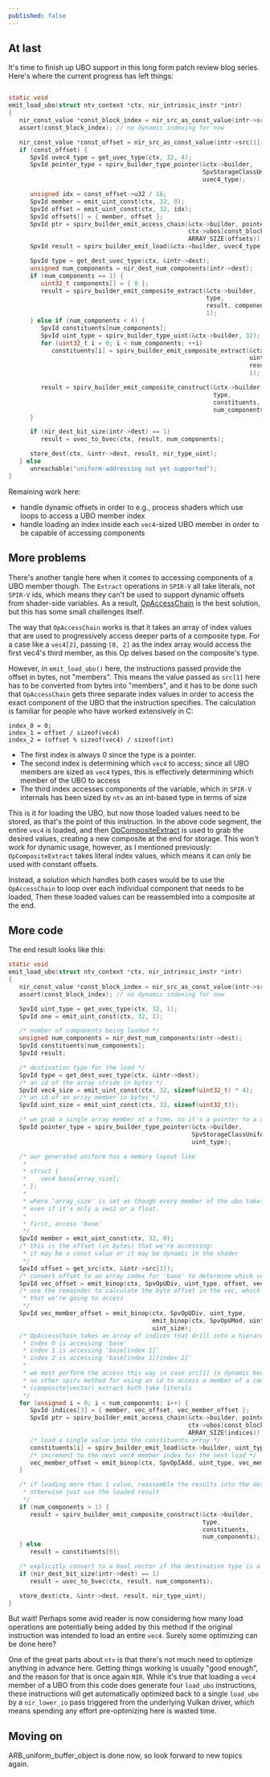 ```yaml
---
published: false
---
```

## At last
It's time to finish up UBO support in this long form patch review blog series. Here's where the current progress has left things:

```c

static void
emit_load_ubo(struct ntv_context *ctx, nir_intrinsic_instr *intr)
{
   nir_const_value *const_block_index = nir_src_as_const_value(intr->src[0]);
   assert(const_block_index); // no dynamic indexing for now

   nir_const_value *const_offset = nir_src_as_const_value(intr->src[1]);
   if (const_offset) {
      SpvId uvec4_type = get_uvec_type(ctx, 32, 4);
      SpvId pointer_type = spirv_builder_type_pointer(&ctx->builder,
                                                      SpvStorageClassUniform,
                                                      uvec4_type);

      unsigned idx = const_offset->u32 / 16;
      SpvId member = emit_uint_const(ctx, 32, 0);
      SpvId offset = emit_uint_const(ctx, 32, idx);
      SpvId offsets[] = { member, offset };
      SpvId ptr = spirv_builder_emit_access_chain(&ctx->builder, pointer_type,
                                                  ctx->ubos[const_block_index->u32], offsets,
                                                  ARRAY_SIZE(offsets));
      SpvId result = spirv_builder_emit_load(&ctx->builder, uvec4_type, ptr);

      SpvId type = get_dest_uvec_type(ctx, &intr->dest);
      unsigned num_components = nir_dest_num_components(intr->dest);
      if (num_components == 1) {
         uint32_t components[] = { 0 };
         result = spirv_builder_emit_composite_extract(&ctx->builder,
                                                       type,
                                                       result, components,
                                                       1);
      } else if (num_components < 4) {
         SpvId constituents[num_components];
         SpvId uint_type = spirv_builder_type_uint(&ctx->builder, 32);
         for (uint32_t i = 0; i < num_components; ++i)
            constituents[i] = spirv_builder_emit_composite_extract(&ctx->builder,
                                                                   uint_type,
                                                                   result, &i,
                                                                   1);

         result = spirv_builder_emit_composite_construct(&ctx->builder,
                                                         type,
                                                         constituents,
                                                         num_components);
      }

      if (nir_dest_bit_size(intr->dest) == 1)
         result = uvec_to_bvec(ctx, result, num_components);

      store_dest(ctx, &intr->dest, result, nir_type_uint);
   } else
      unreachable("uniform-addressing not yet supported");
}
```
Remaining work here:
* handle dynamic offsets in order to e.g., process shaders which use loops to access a UBO member index
* handle loading an index inside each `vec4`-sized UBO member in order to be capable of accessing components

## More problems
There's another tangle here when it comes to accessing components of a UBO member though. The `Extract` operations in `SPIR-V` all take literals, not `SPIR-V` ids, which means they can't be used to support dynamic offsets from shader-side variables. As a result, [OpAccessChain](https://www.khronos.org/registry/spir-v/specs/unified1/SPIRV.html#OpAccessChain) is the best solution, but this has some small challenges itself.

The way that `OpAccessChain` works is that it takes an array of index values that are used to progressively access deeper parts of a composite type. For a case like a `vec4[2]`, passing `[0, 2]` as the index array would access the first vec4's third member, as this Op delves based on the composite's type.

However, in `emit_load_ubo()` here, the instructions passed provide the offset in bytes, not "members". This means the value passed as `src[1]` here has to be converted from bytes into "members", and it has to be done such that `OpAccessChain` gets three separate index values in order to access the exact component of the UBO that the instruction specifies. The calculation is familiar for people who have worked extensively in C:
```
index_0 = 0;
index_1 = offset / sizeof(vec4)
index_2 = (offset % sizeof(vec4) / sizeof(int)
```
* The first index is always 0 since the type is a pointer.
* The second index is determining which `vec4` to access; since all UBO members are sized as `vec4` types, this is effectively determining which member of the UBO to access
* The third index accesses components of the variable, which in `SPIR-V` internals has been sized by `ntv` as an int-based type in terms of size

This is it for loading the UBO, but now those loaded values need to be stored, as that's the point of this instruction. In the above code segment, the entire `vec4` is loaded, and then [OpCompositeExtract](https://www.khronos.org/registry/spir-v/specs/unified1/SPIRV.html#OpCompositeExtract) is used to grab the desired values, creating a new composite at the end for storage. This won't work for dynamic usage, however, as I mentioned previously: `OpCompositeExtract` takes literal index values, which means it can only be used with constant offsets.

Instead, a solution which handles both cases would be to use the `OpAccessChain` to loop over each individual component that needs to be loaded, Then these loaded values can be reassembled into a composite at the end.

## More code
The end result looks like this:
```c
static void
emit_load_ubo(struct ntv_context *ctx, nir_intrinsic_instr *intr)
{
   nir_const_value *const_block_index = nir_src_as_const_value(intr->src[0]);
   assert(const_block_index); // no dynamic indexing for now

   SpvId uint_type = get_uvec_type(ctx, 32, 1);
   SpvId one = emit_uint_const(ctx, 32, 1);

   /* number of components being loaded */
   unsigned num_components = nir_dest_num_components(intr->dest);
   SpvId constituents[num_components];
   SpvId result;

   /* destination type for the load */
   SpvId type = get_dest_uvec_type(ctx, &intr->dest);
   /* an id of the array stride in bytes */
   SpvId vec4_size = emit_uint_const(ctx, 32, sizeof(uint32_t) * 4);
   /* an id of an array member in bytes */
   SpvId uint_size = emit_uint_const(ctx, 32, sizeof(uint32_t));

   /* we grab a single array member at a time, so it's a pointer to a uint */
   SpvId pointer_type = spirv_builder_type_pointer(&ctx->builder,
                                                   SpvStorageClassUniform,
                                                   uint_type);

   /* our generated uniform has a memory layout like
    *
    * struct {
    *    vec4 base[array_size];
    * };
    *
    * where 'array_size' is set as though every member of the ubo takes up a vec4,
    * even if it's only a vec2 or a float.
    *
    * first, access 'base'
    */
   SpvId member = emit_uint_const(ctx, 32, 0);
   /* this is the offset (in bytes) that we're accessing:
    * it may be a const value or it may be dynamic in the shader
    */
   SpvId offset = get_src(ctx, &intr->src[1]);
   /* convert offset to an array index for 'base' to determine which vec4 to access */
   SpvId vec_offset = emit_binop(ctx, SpvOpUDiv, uint_type, offset, vec4_size);
   /* use the remainder to calculate the byte offset in the vec, which tells us the member
    * that we're going to access
    */
   SpvId vec_member_offset = emit_binop(ctx, SpvOpUDiv, uint_type,
                                        emit_binop(ctx, SpvOpUMod, uint_type, offset, vec4_size),
                                        uint_size);
   /* OpAccessChain takes an array of indices that drill into a hierarchy based on the type:
    * index 0 is accessing 'base'
    * index 1 is accessing 'base[index 1]'
    * index 2 is accessing 'base[index 1][index 2]'
    *
    * we must perform the access this way in case src[1] is dynamic because there's
    * no other spirv method for using an id to access a member of a composite, as
    * (composite|vector)_extract both take literals
    */
   for (unsigned i = 0; i < num_components; i++) {
      SpvId indices[3] = { member, vec_offset, vec_member_offset };
      SpvId ptr = spirv_builder_emit_access_chain(&ctx->builder, pointer_type,
                                                  ctx->ubos[const_block_index->u32], indices,
                                                  ARRAY_SIZE(indices));
      /* load a single value into the constituents array */
      constituents[i] = spirv_builder_emit_load(&ctx->builder, uint_type, ptr);
      /* increment to the next vec4 member index for the next load */
      vec_member_offset = emit_binop(ctx, SpvOpIAdd, uint_type, vec_member_offset, one);
   }

   /* if loading more than 1 value, reassemble the results into the desired type,
    * otherwise just use the loaded result
    */
   if (num_components > 1) {
      result = spirv_builder_emit_composite_construct(&ctx->builder,
                                                      type,
                                                      constituents,
                                                      num_components);
   } else
      result = constituents[0];

   /* explicitly convert to a bool vector if the destination type is a bool */
   if (nir_dest_bit_size(intr->dest) == 1)
      result = uvec_to_bvec(ctx, result, num_components);

   store_dest(ctx, &intr->dest, result, nir_type_uint);
}
```
But wait! Perhaps some avid reader is now considering how many load operations are potentially being added by this method if the original instruction was intended to load an entire `vec4`. Surely some optimizing can be done here?

One of the great parts about `ntv` is that there's not much need to optimize anything in advance here. Getting things working is usually "good enough", and the reason for that is once again `NIR`. While it's true that loading a `vec4` member of a UBO from this code does generate four `load_ubo` instructions, these instructions will get automatically optimized back to a single `load_ubo` by a `nir_lower_io` pass triggered from the underlying Vulkan driver, which means spending any effort pre-optimizing here is wasted time.

## Moving on
ARB_uniform_buffer_object is done now, so look forward to new topics again.